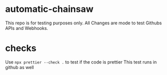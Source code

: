# automatic-chainsaw

This repo is for testing purposes only. All Changes are mode to test Githubs APIs and Webhooks.


# checks

Use `npx prettier --check .` to test if the code is prettier
This test runs in github as well 